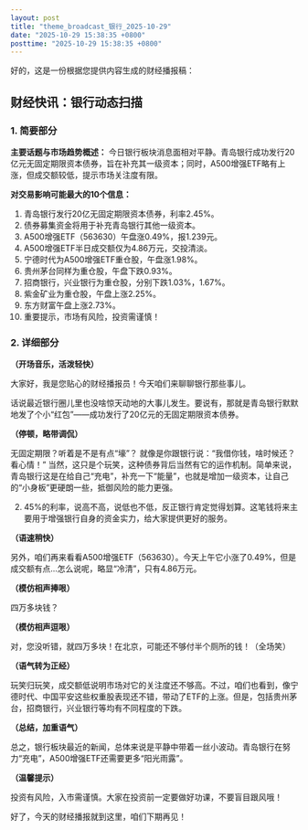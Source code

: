 ```yaml
---
layout: post
title: "theme_broadcast_银行_2025-10-29"
date: "2025-10-29 15:38:35 +0800"
posttime: "2025-10-29 15:38:35 +0800"
---
```


好的，这是一份根据您提供内容生成的财经播报稿：

## 财经快讯：银行动态扫描

### 1. 简要部分

**主要话题与市场趋势概述：** 今日银行板块消息面相对平静。青岛银行成功发行20亿元无固定期限资本债券，旨在补充其一级资本；同时，A500增强ETF略有上涨，但成交额较低，提示市场关注度有限。

**对交易影响可能最大的10个信息：**

1.  青岛银行发行20亿无固定期限资本债券，利率2.45%。
2.  债券募集资金将用于补充青岛银行其他一级资本。
3.  A500增强ETF（563630）午盘涨0.49%，报1.239元。
4.  A500增强ETF半日成交额仅为4.86万元，交投清淡。
5.  宁德时代为A500增强ETF重仓股，午盘涨1.98%。
6.  贵州茅台同样为重仓股，午盘下跌0.93%。
7.  招商银行，兴业银行为重仓股，分别下跌1.03%，1.67%。
8.  紫金矿业为重仓股，午盘上涨2.25%。
9.  东方财富午盘上涨2.73%。
10. 重要提示，市场有风险，投资需谨慎！

### 2. 详细部分

**（开场音乐，活泼轻快）**

大家好，我是您贴心的财经播报员！今天咱们来聊聊银行那些事儿。

话说最近银行圈儿里也没啥惊天动地的大事儿发生。要说有，那就是青岛银行默默地发了个小“红包”——成功发行了20亿元的无固定期限资本债券。

**（停顿，略带调侃）**

无固定期限？听着是不是有点“壕”？ 就像是你跟银行说：“我借你钱，啥时候还？看心情！” 当然，这只是个玩笑，这种债券背后当然有它的运作机制。简单来说，青岛银行这是在给自己“充电”，补充一下“能量”，也就是增加一级资本，让自己的“小身板”更硬朗一些，抵御风险的能力更强。

2.  45%的利率，说高不高，说低也不低，反正银行肯定觉得划算。这笔钱将来主要用于增强银行自身的资金实力，给大家提供更好的服务。

**（语速稍快）**

另外，咱们再来看看A500增强ETF（563630）。今天上午它小涨了0.49%，但是成交额有点...怎么说呢，略显“冷清”，只有4.86万元。

**（模仿相声捧哏）**

四万多块钱？

**（模仿相声逗哏）**

对，您没听错，就四万多块！在北京，可能还不够付半个厕所的钱！（全场笑）

**（语气转为正经）**

玩笑归玩笑，成交额低说明市场对它的关注度还不够高。不过，咱们也看到，像宁德时代、中国平安这些权重股表现还不错，带动了ETF的上涨。但是，包括贵州茅台，招商银行，兴业银行等均有不同程度的下跌。

**（总结，加重语气）**

总之，银行板块最近的新闻，总体来说是平静中带着一丝小波动。青岛银行在努力“充电”，A500增强ETF还需要更多“阳光雨露”。

**（温馨提示）**

投资有风险，入市需谨慎。大家在投资前一定要做好功课，不要盲目跟风哦！

好了，今天的财经播报就到这里，咱们下期再见！